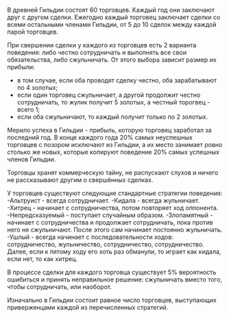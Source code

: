 В древней Гильдии состоят 60 торговцев. Каждый год они заключают друг с другом сделки. Ежегодно каждый торговец заключает сделки со всеми остальными членами Гильдии, от 5 до 10 сделок между каждой парой торговцев.

При свершении сделки у каждого из торговцев есть 2 варианта поведения: либо честно сотрудничать и выполнять все свои обязательства, либо сжульничать. От этого выбора зависит размер их прибыли:
- в том случае, если оба проводят сделку честно, оба зарабатывают по 4 золотых; 
- если один торговец сжульничает, а другой продолжит честно сотрудничать, то жулик получит 5 золотых, а честный торогвец - всего 1; 
- если оба сжульничают, то каждый получит только по 2 золотых. 

Мерило успеха в Гильдии - прибыль, которую торговец заработал за последний год. В конце каждого года 20% самых неуспешных торговцев с позором исключают из Гильдии, а их место занимает ровно столько же новых, которые копируют поведение 20% самых успешных членов Гильдии.

Торговцы хранят коммерческую тайну, не распускают слухов и ничего не рассказывают другим о свершённых сделках.

У торговцев существуют следующие стандартные стратегии поведения:
-Альтруист - всегда сотрудничает.
-Кидала - всегда жульничает.
-Хитрец	- начинает с сотрудничества, потом повторяет ход оппонента.
-Непредсказуемый - поступает случайным образом.
-Злопамятный - начинает с сотрудничества и продолжает сотрудничать, пока против него не сжульничают. После этого сам начинает постоянно жульничать.
-Ушлый - всегда начинает с последовательности ходов: сотрудничество, жульничество, сотрудничество, сотрудничество. Далее, если к пятому ходу его хоть раз обманули, то играет как кидала, если нет, то как хитрец.

В процессе сделки для каждого торговца существует 5% вероятность ошибиться и принять неправильное решение: сжульничать вместо того, чтобы сотрудничать, или наоборот.

Изначально в Гильдии состоит равное число торговцев, выступающих приверженцами каждой из перечисленных стратегий.
